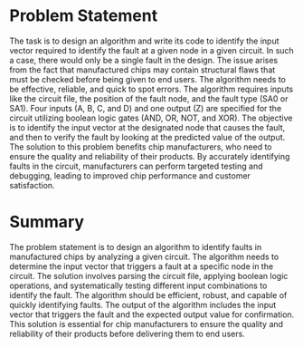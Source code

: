 # Problem Statement
The task is to design an algorithm and write its code to identify the input vector required to identify the fault at a given node in a given circuit.
In such a case, there would only be a single fault in the design.
The issue arises from the fact that manufactured chips may contain structural flaws that must be checked before being given to end users. The algorithm needs to be effective, reliable, and quick to spot errors.
The algorithm requires inputs like the circuit file, the position of the fault node, and the fault type (SA0 or SA1). Four inputs (A, B, C, and D) and one output (Z) are specified for the circuit utilizing boolean logic gates (AND, OR, NOT, and XOR). The objective is to identify the input vector at the designated node that causes the fault, and then to verify the fault by looking at the predicted value of the output.
The solution to this problem benefits chip manufacturers, who need to ensure the quality and reliability of their products. By accurately identifying faults in the circuit, manufacturers can perform targeted testing and debugging, leading to improved chip performance and customer satisfaction.

# Summary 
The problem statement is to design an algorithm to identify faults in manufactured chips by analyzing a given circuit.  The algorithm needs to determine the input vector that triggers a fault at a specific node in the circuit. The solution involves parsing the circuit file, applying boolean logic operations, and systematically testing different input combinations to identify the fault. The algorithm should be efficient, robust, and capable of quickly identifying faults. The output of the algorithm includes the input vector that triggers the fault and the expected output value for confirmation. This solution is essential for chip manufacturers to ensure the quality and reliability of their products before delivering them to end users.

